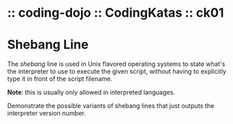 :: coding-dojo :: CodingKatas :: ck01
=====================================

# Shebang Line

The _shebang_ line is used in Unix flavored operating systems to state what's the interpreter to use to execute the given script, without having to explicitly type it in front of the script filename.

**Note**: this is usually only allowed in interpreted languages.

Demonstrate the possible variants of shebang lines that just outputs the interpreter version number.
